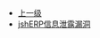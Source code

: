 * [上一级](docs/wy876_poc/)
* [jshERP信息泄露漏洞](docs/wy876_poc/jshERP/jshERP%E4%BF%A1%E6%81%AF%E6%B3%84%E9%9C%B2%E6%BC%8F%E6%B4%9E.md)
